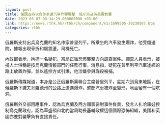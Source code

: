 ```yaml
---
layout: post
title: 俄國支持攻烏作家遭汽車炸彈襲擊　俄斥烏及英美需負責
date: 2023-05-07 03:14:29.000000000 +08:00
link: https://news.rthk.hk/rthk/ch/component/k2/1699505-20230507.htm
categories: rthk
---
```


俄羅斯支持出兵烏克蘭的知名作家普里列平，所乘坐的汽車發生爆炸，他受傷送院，據報出現骨折和腦震盪，司機死亡。

內政部表示，拘捕一名疑犯，當局正循恐怖襲擊方向調查案件。調查人員表示，被捕人士供稱是按烏克蘭情報部門的任務行事。消息指，疑犯在普里列平汽車途經的路上放置炸彈，並以遙控方式引爆，他涉嫌參與謀殺被捕。

俄羅斯傳媒報道，本身是公正俄羅斯黨聯合主席普里列平，星期六到烏東地區，在俄羅斯下諾夫哥羅德州的公路上遭遇爆炸，整部汽車被炸至變形，地面留有一個坑洞。

俄羅斯外交部回應事件，認為烏克蘭及西方國家要對事件負責，發言人扎哈羅娃控制烏克蘭政府，認為華盛頓和北約當局助長基輔政權這個國際恐怖組織，美國和英國亦要對襲擊負有直接責任。
